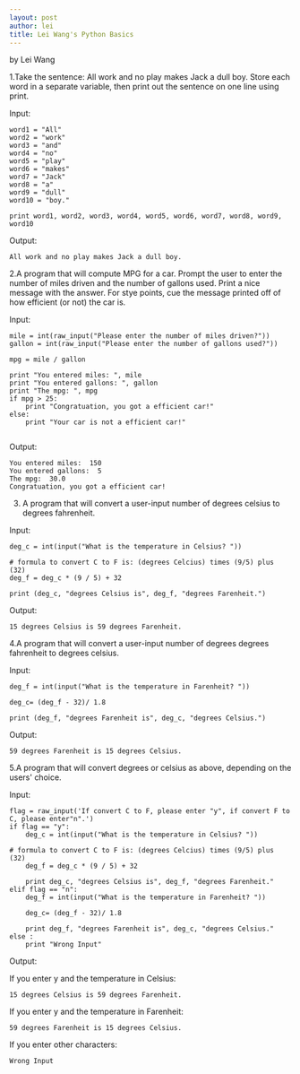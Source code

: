 ```yaml
---
layout: post
author: lei
title: Lei Wang's Python Basics
---
```


by Lei Wang

1.Take the sentence: All work and no play makes Jack a dull boy. Store each word in a separate variable, then print out the sentence on one line using print.

Input:
```
word1 = "All"
word2 = "work"
word3 = "and"
word4 = "no"
word5 = "play"
word6 = "makes"
word7 = "Jack"
word8 = "a"
word9 = "dull"
word10 = "boy."

print word1, word2, word3, word4, word5, word6, word7, word8, word9, word10

```

Output:
```
All work and no play makes Jack a dull boy.

```

2.A program that will compute MPG for a car. Prompt the user to enter the number of miles driven and the number of gallons used. Print a nice message with the answer. For stye points, cue the message printed off of how efficient (or not) the car is.

Input:

```
mile = int(raw_input("Please enter the number of miles driven?"))
gallon = int(raw_input("Please enter the number of gallons used?"))

mpg = mile / gallon

print "You entered miles: ", mile
print "You entered gallons: ", gallon
print "The mpg: ", mpg
if mpg > 25:
	print "Congratuation, you got a efficient car!"
else:
	print "Your car is not a efficient car!"
	

```

Output:

```
You entered miles:  150
You entered gallons:  5
The mpg:  30.0
Congratuation, you got a efficient car!

```


3. A program that will convert a user-input number of degrees celsius to degrees fahrenheit.

Input:

```
deg_c = int(input("What is the temperature in Celsius? "))

# formula to convert C to F is: (degrees Celcius) times (9/5) plus (32)
deg_f = deg_c * (9 / 5) + 32

print (deg_c, "degrees Celsius is", deg_f, "degrees Farenheit.")

```

Output:

```
15 degrees Celsius is 59 degrees Farenheit.

```

4.A program that will convert a user-input number of degrees degrees fahrenheit to degrees celsius.

Input:

```
deg_f = int(input("What is the temperature in Farenheit? "))

deg_c= (deg_f - 32)/ 1.8

print (deg_f, "degrees Farenheit is", deg_c, "degrees Celsius.")

```

Output:

```
59 degrees Farenheit is 15 degrees Celsius.

```

5.A program that will convert degrees or celsius as above, depending on the users' choice.

Input:
```
flag = raw_input('If convert C to F, please enter "y", if convert F to C, please enter"n".')
if flag == "y":
	deg_c = int(input("What is the temperature in Celsius? "))

# formula to convert C to F is: (degrees Celcius) times (9/5) plus (32)
	deg_f = deg_c * (9 / 5) + 32

	print deg_c, "degrees Celsius is", deg_f, "degrees Farenheit."
elif flag == "n":
	deg_f = int(input("What is the temperature in Farenheit? "))

	deg_c= (deg_f - 32)/ 1.8

	print deg_f, "degrees Farenheit is", deg_c, "degrees Celsius."
else :
	print "Wrong Input"
```

Output:

If you enter y and the temperature in Celsius:

```
15 degrees Celsius is 59 degrees Farenheit.

```

If you enter y and the temperature in Farenheit:

```
59 degrees Farenheit is 15 degrees Celsius.

```

If you enter other characters:

```
Wrong Input

```

